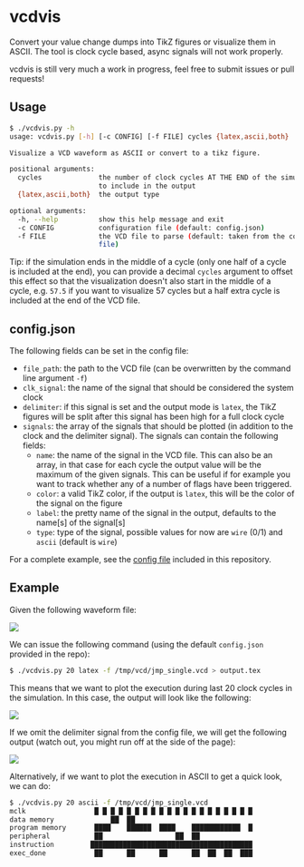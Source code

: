 # vcdvis

Convert your value change dumps into TikZ figures or visualize them in ASCII.
The tool is clock cycle based, async signals will not work properly.

vcdvis is still very much a work in progress, feel free to submit issues or pull requests!

## Usage

```bash
$ ./vcdvis.py -h
usage: vcdvis.py [-h] [-c CONFIG] [-f FILE] cycles {latex,ascii,both}

Visualize a VCD waveform as ASCII or convert to a tikz figure.

positional arguments:
  cycles              the number of clock cycles AT THE END of the simulation
                      to include in the output
  {latex,ascii,both}  the output type

optional arguments:
  -h, --help          show this help message and exit
  -c CONFIG           configuration file (default: config.json)
  -f FILE             the VCD file to parse (default: taken from the config
                      file)
```

Tip: if the simulation ends in the middle of a cycle (only one half of a cycle
is included at the end), you can provide a decimal `cycles` argument to offset
this effect so that the visualization doesn't also start in the middle of a
cycle, e.g. `57.5` if you want to visualize 57 cycles but a half extra cycle is
included at the end of the VCD file.

## config.json

The following fields can be set in the config file:

- `file_path`: the path to the VCD file (can be overwritten by the command line argument `-f`)
- `clk_signal`: the name of the signal that should be considered the system clock
- `delimiter`: if this signal is set and the output mode is `latex`, the TikZ figures will be split after this signal has been high for a full clock cycle
- `signals`: the array of the signals that should be plotted (in addition to the clock and the delimiter signal). The signals can contain the following fields:
    + `name`: the name of the signal in the VCD file. This can also be an array, in that case for each cycle the output value will be the maximum of the given signals. This can be useful if for example you want to track whether any of a number of flags have been triggered.
    + `color`: a valid TikZ color, if the output is `latex`, this will be the color of the signal on the figure
    + `label`: the pretty name of the signal in the output, defaults to the name[s] of the signal[s]
    + `type`: type of the signal, possible values for now are `wire` (0/1) and `ascii` (default is `wire`)

For a complete example, see the [config file](config.json) included in this repository.

## Example

Given the following waveform file:

![](https://i.imgur.com/qEUzd5q.png)

We can issue the following command (using the default `config.json` provided in the repo):

```bash
$ ./vcdvis.py 20 latex -f /tmp/vcd/jmp_single.vcd > output.tex
```

This means that we want to plot the execution during last 20 clock cycles in the simulation.
In this case, the output will look like the following:

![](https://i.imgur.com/8tz2juR.png)

If we omit the delimiter signal from the config file, we will get the following output (watch out, you might run off at the side of the page):

![](https://i.imgur.com/V82va9C.png)

Alternatively, if we want to plot the execution in ASCII to get a quick look, we can do:

```bash
$ ./vcdvis.py 20 ascii -f /tmp/vcd/jmp_single.vcd
mclk                 █ █ █ █ █ █ █ █ █ █ █ █ █ █ █ █ █ █ █ █
data memory              ██  ██
program memory       ████    ██████  ████    ████████████  █
peripheral           ██                  ██  ██
instruction         ████████████████████████████████████████
exec_done            ██      ██      ██      ██  ██  ██  ███
```
